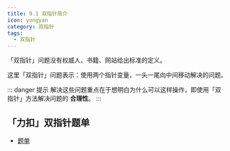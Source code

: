 ```yaml
---
title: 9.1 双指针简介
icon: yongyan
category: 双指针
tags:
  - 双指针
---
```


「双指针」问题没有权威人、书籍、网站给出标准的定义。

这里「双指针」问题表示：使用两个指针变量，一头一尾向中间移动解决的问题。

::: danger 提示
解决这些问题重点在于想明白为什么可以这样操作，即使用「双指针」方法解决问题的 **合理性**。
::: 

## 「力扣」双指针题单

+ [题单](https://leetcode-cn.com/tag/two-pointers/problemset/)